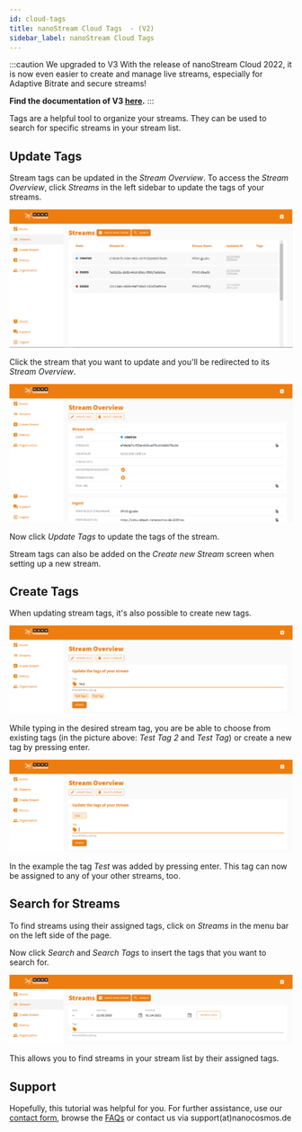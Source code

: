 ```yaml
---
id: cloud-tags
title: nanoStream Cloud Tags  - (V2)
sidebar_label: nanoStream Cloud Tags
---
```


:::caution We upgraded to V3
With the release of nanoStream Cloud 2022, it is now even easier to create and manage live streams, especially for Adaptive Bitrate and secure streams! <br/>

**Find the documentation of V3 [here](../dashboard/overview).**
:::

Tags are a helpful tool to organize your streams. They can be used to search for specific streams in your stream list.

## Update Tags

Stream tags can be updated in the *Stream Overview*. To access the *Stream Overview*, click *Streams* in the left sidebar to update the tags of your streams.

![streams](../assets/cloud-frontend-v2/streams.png)

Click the stream that you want to update and you'll be redirected to its *Stream Overview*.

![stream-overview](../assets/cloud-frontend-v2/stream-overview.png)

Now click *Update Tags* to update the tags of the stream.

Stream tags can also be added on the *Create new Stream* screen when setting up a new stream.

## Create Tags

When updating stream tags, it's also possible to create new tags.

![create tags](../assets/cloud-frontend-v2/create-tags.png)

While typing in the desired stream tag, you are be able to choose from existing tags (in the picture above: *Test Tag 2* and *Test Tag*) or create a new tag by pressing enter.

![create tag](../assets/cloud-frontend-v2/create-tag2.png)

In the example the tag *Test* was added by pressing enter. This tag can now be assigned to any of your other streams, too.

## Search for Streams

To find streams using their assigned tags, click on *Streams* in the menu bar on the left side of the page.

Now click *Search* and *Search Tags* to insert the tags that you want to search for.

![searching-tags](../assets/cloud-frontend-v2/searching-tags.png)

This allows you to find streams in your stream list by their assigned tags.

## Support

Hopefully, this tutorial was helpful for you. For further assistance, use our [contact form](https://www.nanocosmos.de/support), browse the [FAQs](https://docs.nanocosmos.de/docs/faq/faq_streaming/) or contact us via support(at)nanocosmos.de